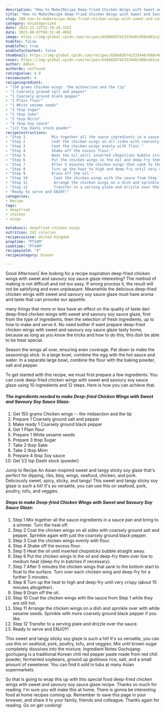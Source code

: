 ```yaml
---
description: "How to Make|Recipe Deep-fried Chicken Wings with Sweet and Savoury Soy Sauce Glaze {That is Delicious"
title: "How to Make|Recipe Deep-fried Chicken Wings with Sweet and Savoury Soy Sauce Glaze {That is Delicious"
slug: 280-how-to-makerecipe-deep-fried-chicken-wings-with-sweet-and-savoury-soy-sauce-glaze-that-is-delicious
category: Uncategorized
date: 2022-12-12T22:10:28.335Z
date: 2023-08-07T08:31:40.499Z
image: https://img-global.cpcdn.com/recipes/6566026742333440/680x482cq70/deep-fried-chicken-wings-with-sweet-and-savoury-soy-sauce-glaze-recipe-main-photo.jpg
hideToc: false
enableToc: true
enableTocContent: false
thumbnail: https://img-global.cpcdn.com/recipes/6566026742333440/680x482cq70/deep-fried-chicken-wings-with-sweet-and-savoury-soy-sauce-glaze-recipe-main-photo.jpg
cover: https://img-global.cpcdn.com/recipes/6566026742333440/680x482cq70/deep-fried-chicken-wings-with-sweet-and-savoury-soy-sauce-glaze-recipe-main-photo.jpg
author: Admin
authorAv: notfound
ratingvalue: 4.8
reviewcount: 4
recipeingredient:
- "150 grams Chicken wings  the midsection and the tip"
- "1 Coarsely ground salt and pepper"
- "1 Coarsely ground black pepper"
- "1 Plain flour"
- "1 White sesame seeds"
- "3 tbsp Sugar"
- "2 tbsp Sake"
- "2 tbsp Mirin"
- "4 tbsp Soy sauce"
- "1/2 tsp Dashi stock powder"
recipeinstructions:
- "Step 1            Mix together all the sauce ingredients in a sauce pan and bring to a simmer. Turn the heat off."
- "Step 2            Coat the chicken wings on all sides with coarsely ground salt and pepper. Sprinkle again with just the coarsely ground black pepper."
- "Step 3            Coat the chicken wings evenly with flour."
- "Step 4            Shake off the excess flour."
- "Step 5            Heat the oil until inserted chopsticks bubble straight away."
- "Step 6            Put the chicken wings in the oil and deep-fry them over low to medium heat (deep-fry in batches if necessary)."
- "Step 7            After 5 minutes the chicken wings that sank to the bottom start to float to the surface. Turn over each chicken wing and deep-fry for a further 5 minutes."
- "Step 8            Turn up the heat to high and deep-fry until very crispy (about 15 minutes altogether)."
- "Step 9            Drain off the oil."
- "Step 10            Coat the chicken wings with the sauce from Step 1 while they are still hot."
- "Step 11            Arrange the chicken wings on a dish and sprinkle over with white sesame seeds. Sprinkle with more coarsely ground black pepper if you like."
- "Step 12            Transfer to a serving plate and drizzle over the sauce."
- "Ready to serve and ENJOY!"
categories:
- Recipe
tags:
- deepfried
- chicken
- wings

katakunci: deepfried chicken wings 
nutrition: 242 calories
recipecuisine: United Kingdom
preptime: "PT16M"
cooktime: "PT44M"
recipeyield: "4"
recipecategory: Dinner

---
```



Good Afternoon| Are looking for a recipe inspiration deep-fried chicken wings with sweet and savoury soy sauce glaze interesting? The method of making is not difficult and not too easy. If wrong process it, the result will not be satisfying and even unpleasant. Meanwhile the delicious deep-fried chicken wings with sweet and savoury soy sauce glaze must have aroma and taste that can provoke our appetite.






many things that more or less have an effect on the quality of taste dari deep-fried chicken wings with sweet and savoury soy sauce glaze, first from the type of ingredients, then the selection of fresh ingredients, up to how to make and serve it. No need bother if want prepare deep-fried chicken wings with sweet and savoury soy sauce glaze tasty home, because as long as you know the tricks and how to do this, this dish be able to be treat special.


Season the wings all over, ensuring even coverage. Pat down to make the seasonings stick. In a large bowl, combine the egg with the hot sauce and water. In a separate large bowl, combine the flour with the baking powder, salt and pepper.


To get started with this recipe, we must first prepare a few ingredients. You can cook deep-fried chicken wings with sweet and savoury soy sauce glaze using 10 ingredients and 12 steps. Here is how you can achieve that.

<!--inarticleads1-->

##### The ingredients needed to make Deep-fried Chicken Wings with Sweet and Savoury Soy Sauce Glaze:

1. Get 150 grams Chicken wings -- the midsection and the tip
1. Prepare 1 Coarsely ground salt and pepper
1. Make ready 1 Coarsely ground black pepper
1. Get 1 Plain flour
1. Prepare 1 White sesame seeds
1. Prepare 3 tbsp Sugar
1. Take 2 tbsp Sake
1. Take 2 tbsp Mirin
1. Prepare 4 tbsp Soy sauce
1. Get 1/2 tsp Dashi stock (powder)


Jump to Recipe An Asian-inspired sweet and tangy sticky soy glaze that&#39;s perfect for dipping, ribs, bbq, wings, seafood, chicken, and pork. Deliciously sweet, spicy, sticky, and tangy! This sweet and tangy sticky soy glaze is such a hit! It&#39;s so versatile, you can use this on seafood, pork, poultry, tofu, and veggies. 

<!--inarticleads2-->

##### Steps to make Deep-fried Chicken Wings with Sweet and Savoury Soy Sauce Glaze:

1. Step 1            Mix together all the sauce ingredients in a sauce pan and bring to a simmer. Turn the heat off.
1. Step 2            Coat the chicken wings on all sides with coarsely ground salt and pepper. Sprinkle again with just the coarsely ground black pepper.
1. Step 3            Coat the chicken wings evenly with flour.
1. Step 4            Shake off the excess flour.
1. Step 5            Heat the oil until inserted chopsticks bubble straight away.
1. Step 6            Put the chicken wings in the oil and deep-fry them over low to medium heat (deep-fry in batches if necessary).
1. Step 7            After 5 minutes the chicken wings that sank to the bottom start to float to the surface. Turn over each chicken wing and deep-fry for a further 5 minutes.
1. Step 8            Turn up the heat to high and deep-fry until very crispy (about 15 minutes altogether).
1. Step 9            Drain off the oil.
1. Step 10            Coat the chicken wings with the sauce from Step 1 while they are still hot.
1. Step 11            Arrange the chicken wings on a dish and sprinkle over with white sesame seeds. Sprinkle with more coarsely ground black pepper if you like.
1. Step 12            Transfer to a serving plate and drizzle over the sauce.
1. Ready to serve and ENJOY!

This sweet and tangy sticky soy glaze is such a hit! It&#39;s so versatile, you can use this on seafood, pork, poultry, tofu, and veggies. Mix until brown sugar completely dissolves into the mixture. Ingredient Notes Gochujang: gochujang is a traditional Korean chili red pepper paste made from red chili powder, fermented soybeans, ground up glutinous rice, salt, and a small amount of sweetener. You can find it sold in tubs at many Asian supermarkets. 

So that is going to wrap this up with this special food deep-fried chicken wings with sweet and savoury soy sauce glaze recipe. Thanks so much for reading. I'm sure you will make this at home. There is gonna be interesting food at home recipes coming up. Remember to save this page in your browser, and share it to your family, friends and colleague. Thanks again for reading. Go on get cooking!
